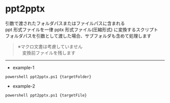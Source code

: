 # ppt2pptx

引数で渡されたフォルダパスまたはファイルパスに含まれる  
ppt 形式ファイルを一律 pptx 形式ファイル(圧縮形式) に変換するスクリプト  
フォルダパスを引数として渡した場合、サブフォルダも含めて処理します

> ※マクロ文書は考慮していません  
> 　変換前ファイルを残します

---

- example-1

```shell
powershell ppt2pptx.ps1 {targetFolder}
```

- example-2

```shell
powershell ppt2pptx.ps1 {targetFile}
```
